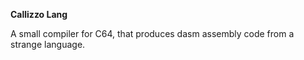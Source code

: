 **Callizzo Lang**

A small compiler for C64, that produces dasm assembly code from a strange language.